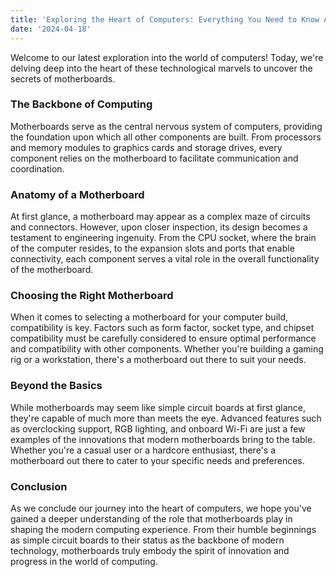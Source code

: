 ```yaml
---
title: 'Exploring the Heart of Computers: Everything You Need to Know About Motherboards'
date: '2024-04-18'
---
```


Welcome to our latest exploration into the world of computers! Today, we're delving deep into the heart of these technological marvels to uncover the secrets of motherboards.

### The Backbone of Computing

Motherboards serve as the central nervous system of computers, providing the foundation upon which all other components are built. From processors and memory modules to graphics cards and storage drives, every component relies on the motherboard to facilitate communication and coordination.

### Anatomy of a Motherboard

At first glance, a motherboard may appear as a complex maze of circuits and connectors. However, upon closer inspection, its design becomes a testament to engineering ingenuity. From the CPU socket, where the brain of the computer resides, to the expansion slots and ports that enable connectivity, each component serves a vital role in the overall functionality of the motherboard.

### Choosing the Right Motherboard

When it comes to selecting a motherboard for your computer build, compatibility is key. Factors such as form factor, socket type, and chipset compatibility must be carefully considered to ensure optimal performance and compatibility with other components. Whether you're building a gaming rig or a workstation, there's a motherboard out there to suit your needs.

### Beyond the Basics

While motherboards may seem like simple circuit boards at first glance, they're capable of much more than meets the eye. Advanced features such as overclocking support, RGB lighting, and onboard Wi-Fi are just a few examples of the innovations that modern motherboards bring to the table. Whether you're a casual user or a hardcore enthusiast, there's a motherboard out there to cater to your specific needs and preferences.

### Conclusion

As we conclude our journey into the heart of computers, we hope you've gained a deeper understanding of the role that motherboards play in shaping the modern computing experience. From their humble beginnings as simple circuit boards to their status as the backbone of modern technology, motherboards truly embody the spirit of innovation and progress in the world of computing.
